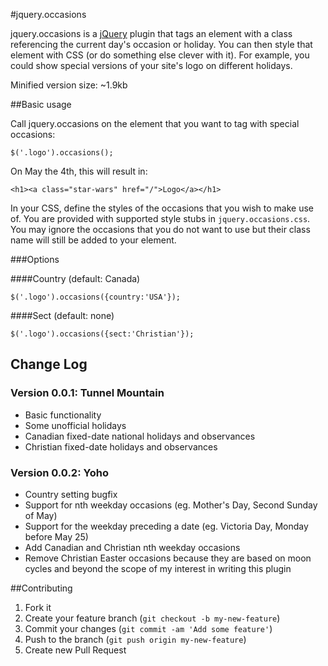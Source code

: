 #jquery.occasions

jquery.occasions is a [jQuery](http://www.jquery.com/) plugin that tags an element with a class referencing the current day's occasion or holiday. You can then style that element with CSS (or do something else clever with it). For example, you could show special versions of your site's logo on different holidays.

Minified version size: ~1.9kb

##Basic usage

Call jquery.occasions on the element that you want to tag with special occasions:

`$('.logo').occasions();`

On May the 4th, this will result in:

`<h1><a class="star-wars" href="/">Logo</a></h1>`

In your CSS, define the styles of the occasions that you wish to make use of. You are provided with supported style stubs in `jquery.occasions.css`. You may ignore the occasions that you do not want to use but their class name will still be added to your element.

###Options

####Country (default: Canada)

`$('.logo').occasions({country:'USA'});`

####Sect (default: none)

`$('.logo').occasions({sect:'Christian'});`

## Change Log

### Version 0.0.1: Tunnel Mountain

* Basic functionality
* Some unofficial holidays
* Canadian fixed-date national holidays and observances
* Christian fixed-date holidays and observances

### Version 0.0.2: Yoho

* Country setting bugfix
* Support for nth weekday occasions (eg. Mother's Day, Second Sunday of May)
* Support for the weekday preceding a date (eg. Victoria Day, Monday before May 25)
* Add Canadian and Christian nth weekday occasions
* Remove Christian Easter occasions because they are based on moon cycles and beyond the scope of my interest in writing this plugin

##Contributing

1. Fork it
2. Create your feature branch (`git checkout -b my-new-feature`)
3. Commit your changes (`git commit -am 'Add some feature'`)
4. Push to the branch (`git push origin my-new-feature`)
5. Create new Pull Request